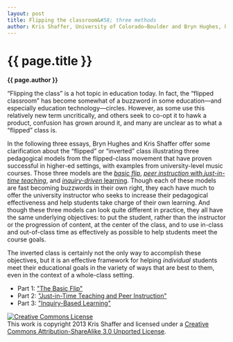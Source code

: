 ```yaml
---
layout: post
title: Flipping the classroom&#58; three methods
author: Kris Shaffer, University of Colorado–Boulder and Bryn Hughes, University of Miami
---
```


{{ page.title }}
================

**{{ page.author }}**

“Flipping the class” is a hot topic in education today. In fact, the “flipped classroom” has become somewhat of a buzzword in some education—and especially education technology—circles. However, as some use this relatively new term uncritically, and others seek to co-opt it to hawk a product, confusion has grown around it, and many are unclear as to what a “flipped” class is.

In the following three essays, Bryn Hughes and Kris Shaffer offer some clarification about the “flipped” or “inverted” class illustrating three pedagogical models from the flipped-class movement that have proven successful in higher-ed settings, with examples from university-level music courses. Those three models are the [*basic flip*](shafferpt1.html), [*peer instruction* with *just-in-time teaching*](hughes.html), and [*inquiry-driven* learning](shafferpt3.html). Though each of these models are fast becoming buzzwords in their own right, they each have much to offer the university instructor who seeks to increase their pedagogical effectiveness and help students take charge of their own learning. And though these three models can look quite different in practice, they all have the same underlying objectives: to put the student, rather than the instructor or the progression of content, at the center of the class, and to use in-class and out-of-class time as effectively as possible to help students meet the course goals.

The inverted class is certainly not the only way to accomplish these objectives, but it is an effective framework for helping *individual* students meet their educational goals in the variety of ways that are best to them, even in the context of a whole-class setting.

- Part 1: ["The Basic Flip"](shafferpt1.html)  
- Part 2: ["Just-in-Time Teaching and Peer Instruction"](hughes.html)  
- Part 3: ["Inquiry-Based Learning"](shafferpt3.html)

<a rel="license" href="http://creativecommons.org/licenses/by-sa/3.0/"><img alt="Creative Commons License" style="border-width:0" src="http://i.creativecommons.org/l/by-sa/3.0/88x31.png" /></a><br />This work is copyright 2013 Kris Shaffer and licensed under a <a rel="license" href="http://creativecommons.org/licenses/by-sa/3.0/">Creative Commons Attribution-ShareAlike 3.0 Unported License</a>.


